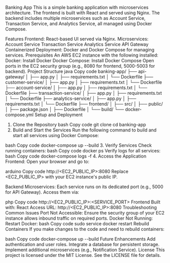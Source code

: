 Banking App
This is a simple banking application with microservices architecture. The frontend is built with React and served using Nginx. The backend includes multiple microservices such as Account Service, Transaction Service, and Analytics Service, all managed using Docker Compose.

Features
Frontend: React-based UI served via Nginx.
Microservices:
Account Service
Transaction Service
Analytics Service
API Gateway
Containerized Deployment: Docker and Docker Compose for managing services.
Prerequisites
An AWS EC2 instance with the following installed:
Docker: Install Docker
Docker Compose: Install Docker Compose
Open ports in the EC2 security group (e.g., 8080 for frontend, 5000-5003 for backend).
Project Structure
java
Copy code
banking-app/
├── api-gateway/
│   ├── app.py
│   ├── requirements.txt
│   └── Dockerfile
├── customer-service/
│   ├── app.py
│   ├── requirements.txt
│   └── Dockerfile
├── account-service/
│   ├── app.py
│   ├── requirements.txt
│   └── Dockerfile
├── transaction-service/
│   ├── app.py
│   ├── requirements.txt
│   └── Dockerfile
├── analytics-service/
│   ├── app.py
│   ├── requirements.txt
│   └── Dockerfile
├── frontend/
│   ├── src/
│   ├── public/
│   ├── package.json
│   ├── Dockerfile
│   └── build/
└── docker-compose.yml
Setup and Deployment
1. Clone the Repository
bash
Copy code
git clone <repository-url>
cd banking-app
2. Build and Start the Services
Run the following command to build and start all services using Docker Compose:

bash
Copy code
docker-compose up --build
3. Verify Services
Check running containers:
bash
Copy code
docker ps
Verify logs for all services:
bash
Copy code
docker-compose logs -f
4. Access the Application
Frontend: Open your browser and go to:

arduino
Copy code
http://<EC2_PUBLIC_IP>:8080
Replace <EC2_PUBLIC_IP> with your EC2 instance's public IP.

Backend Microservices: Each service runs on its dedicated port (e.g., 5000 for API Gateway). Access them via:

php
Copy code
http://<EC2_PUBLIC_IP>:<SERVICE_PORT>
Frontend
Built with: React
Access URL: http://<EC2_PUBLIC_IP>:8080
Troubleshooting
Common Issues
Port Not Accessible:
Ensure the security group of your EC2 instance allows inbound traffic on required ports.
Docker Not Running:
Restart Docker:
bash
Copy code
sudo service docker restart
Rebuild Containers
If you make changes to the code and need to rebuild containers:

bash
Copy code
docker-compose up --build
Future Enhancements
Add authentication and user roles.
Integrate a database for persistent storage.
Implement additional microservices (e.g., Notification Service).
License
This project is licensed under the MIT License. See the LICENSE file for details.

